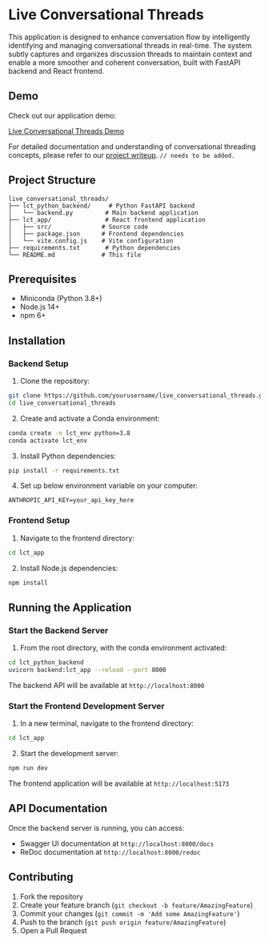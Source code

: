 # Live Conversational Threads

This application is designed to enhance conversation flow by intelligently identifying and managing conversational threads in real-time. The system subtly captures and organizes discussion threads to maintain context and enable a more smoother and coherent conversation, built with FastAPI backend and React frontend.

## Demo

Check out our application demo:

[Live Conversational Threads Demo](https://youtu.be/sflh9t_Y1eQ?feature=shared)

For detailed documentation and understanding of conversational threading concepts, please refer to our [project writeup](https://docs.google.com/document/d/11sC8fKkNCs09fFBztFqq6rp8b83UQiX2qA1kKF2GpYM/edit?usp=sharing). `// needs to be added.`

## Project Structure

```
live_conversational_threads/
├── lct_python_backend/     # Python FastAPI backend
│   └── backend.py         # Main backend application
├── lct_app/               # React frontend application
│   ├── src/              # Source code
│   ├── package.json      # Frontend dependencies
│   └── vite.config.js    # Vite configuration
├── requirements.txt       # Python dependencies
└── README.md             # This file
```

## Prerequisites

- Miniconda (Python 3.8+)
- Node.js 14+
- npm 6+

## Installation

### Backend Setup

1. Clone the repository:

```bash
git clone https://github.com/yourusername/live_conversational_threads.git
cd live_conversational_threads
```

2. Create and activate a Conda environment:

```bash
conda create -n lct_env python=3.8
conda activate lct_env
```

3. Install Python dependencies:

```bash
pip install -r requirements.txt
```

4. Set up below environment variable on your computer:

```
ANTHROPIC_API_KEY=your_api_key_here
```

### Frontend Setup

1. Navigate to the frontend directory:

```bash
cd lct_app
```

2. Install Node.js dependencies:

```bash
npm install
```

## Running the Application

### Start the Backend Server

1. From the root directory, with the conda environment activated:

```bash
cd lct_python_backend
uvicorn backend:lct_app --reload --port 8000
```

The backend API will be available at `http://localhost:8000`

### Start the Frontend Development Server

1. In a new terminal, navigate to the frontend directory:

```bash
cd lct_app
```

2. Start the development server:

```bash
npm run dev
```

The frontend application will be available at `http://localhost:5173`

## API Documentation

Once the backend server is running, you can access:

- Swagger UI documentation at `http://localhost:8000/docs`
- ReDoc documentation at `http://localhost:8000/redoc`

## Contributing

1. Fork the repository
2. Create your feature branch (`git checkout -b feature/AmazingFeature`)
3. Commit your changes (`git commit -m 'Add some AmazingFeature'`)
4. Push to the branch (`git push origin feature/AmazingFeature`)
5. Open a Pull Request
